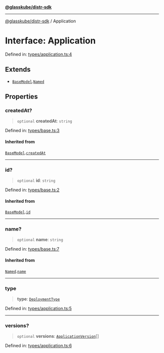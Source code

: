[**@glasskube/distr-sdk**](../README.md)

***

[@glasskube/distr-sdk](../README.md) / Application

# Interface: Application

Defined in: [types/application.ts:4](https://github.com/glasskube/distr/blob/1c5d885406264f4301a9de61610438b702cea814/sdk/js/src/types/application.ts#L4)

## Extends

- [`BaseModel`](BaseModel.md).[`Named`](Named.md)

## Properties

### createdAt?

> `optional` **createdAt**: `string`

Defined in: [types/base.ts:3](https://github.com/glasskube/distr/blob/1c5d885406264f4301a9de61610438b702cea814/sdk/js/src/types/base.ts#L3)

#### Inherited from

[`BaseModel`](BaseModel.md).[`createdAt`](BaseModel.md#createdat)

***

### id?

> `optional` **id**: `string`

Defined in: [types/base.ts:2](https://github.com/glasskube/distr/blob/1c5d885406264f4301a9de61610438b702cea814/sdk/js/src/types/base.ts#L2)

#### Inherited from

[`BaseModel`](BaseModel.md).[`id`](BaseModel.md#id)

***

### name?

> `optional` **name**: `string`

Defined in: [types/base.ts:7](https://github.com/glasskube/distr/blob/1c5d885406264f4301a9de61610438b702cea814/sdk/js/src/types/base.ts#L7)

#### Inherited from

[`Named`](Named.md).[`name`](Named.md#name)

***

### type

> **type**: [`DeploymentType`](../type-aliases/DeploymentType.md)

Defined in: [types/application.ts:5](https://github.com/glasskube/distr/blob/1c5d885406264f4301a9de61610438b702cea814/sdk/js/src/types/application.ts#L5)

***

### versions?

> `optional` **versions**: [`ApplicationVersion`](ApplicationVersion.md)[]

Defined in: [types/application.ts:6](https://github.com/glasskube/distr/blob/1c5d885406264f4301a9de61610438b702cea814/sdk/js/src/types/application.ts#L6)
